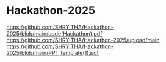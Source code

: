 # Hackathon-2025
https://github.com/SHRYITHA/Hackathon-2025/blob/main/code(Hackathon).pdf
https://github.com/SHRYITHA/Hackathon-2025/upload/main
https://github.com/SHRYITHA/Hackathon-2025/blob/main/PPT_template(1).pdf
